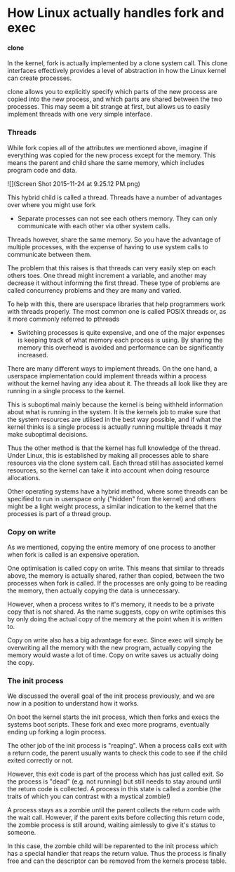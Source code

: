 # How Linux actually handles fork and exec

#### clone

In the kernel, fork is actually implemented by a clone system call. This clone interfaces effectively provides a level of abstraction in how the Linux kernel can create processes.

clone allows you to explicitly specify which parts of the new process are copied into the new process, and which parts are shared between the two processes. This may seem a bit strange at first, but allows us to easily implement threads with one very simple interface.

### Threads

While fork copies all of the attributes we mentioned above, imagine if everything was copied for the new process except for the memory. This means the parent and child share the same memory, which includes program code and data.

![](Screen Shot 2015-11-24 at 9.25.12 PM.png)

This hybrid child is called a thread. Threads have a number of advantages over where you might use fork

* Separate processes can not see each others memory. They can only communicate with each other via other system calls.

 Threads however, share the same memory. So you have the advantage of multiple processes, with the expense of having to use system calls to communicate between them. 

 The problem that this raises is that threads can very easily step on each others toes. One thread might increment a variable, and another may decrease it without informing the first thread. These type of problems are called concurrency problems and they are many and varied.

 To help with this, there are userspace libraries that help programmers work with threads properly. The most common one is called POSIX threads or, as it more commonly referred to pthreads

* Switching processes is quite expensive, and one of the major expenses is keeping track of what memory each process is using. By sharing the memory this overhead is avoided and performance can be significantly increased.

There are many different ways to implement threads. On the one hand, a userspace implementation could implement threads within a process without the kernel having any idea about it. The threads all look like they are running in a single process to the kernel.

This is suboptimal mainly because the kernel is being withheld information about what is running in the system. It is the kernels job to make sure that the system resources are utilised in the best way possible, and if what the kernel thinks is a single process is actually running multiple threads it may make suboptimal decisions.

Thus the other method is that the kernel has full knowledge of the thread. Under Linux, this is established by making all processes able to share resources via the clone system call. Each thread still has associated kernel resources, so the kernel can take it into account when doing resource allocations.

Other operating systems have a hybrid method, where some threads can be specified to run in userspace only ("hidden" from the kernel) and others might be a light weight process, a similar indication to the kernel that the processes is part of a thread group.

### Copy on write

As we mentioned, copying the entire memory of one process to another when fork is called is an expensive operation.

One optimisation is called copy on write. This means that similar to threads above, the memory is actually shared, rather than copied, between the two processes when fork is called. If the processes are only going to be reading the memory, then actually copying the data is unnecessary.

However, when a process writes to it's memory, it needs to be a private copy that is not shared. As the name suggests, copy on write optimises this by only doing the actual copy of the memory at the point when it is written to.

Copy on write also has a big advantage for exec. Since exec will simply be overwriting all the memory with the new program, actually copying the memory would waste a lot of time. Copy on write saves us actually doing the copy.

### The init process

We discussed the overall goal of the init process previously, and we are now in a position to understand how it works.

On boot the kernel starts the init process, which then forks and execs the systems boot scripts. These fork and exec more programs, eventually ending up forking a login process.

The other job of the init process is "reaping". When a process calls exit with a return code, the parent usually wants to check this code to see if the child exited correctly or not.

However, this exit code is part of the process which has just called exit. So the process is "dead" (e.g. not running) but still needs to stay around until the return code is collected. A process in this state is called a zombie (the traits of which you can contrast with a mystical zombie!)

A process stays as a zombie until the parent collects the return code with the wait call. However, if the parent exits before collecting this return code, the zombie process is still around, waiting aimlessly to give it's status to someone.

In this case, the zombie child will be reparented to the init process which has a special handler that reaps the return value. Thus the process is finally free and can the descriptor can be removed from the kernels process table.
